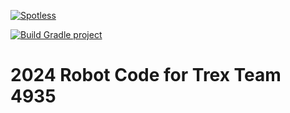 [![Spotless](https://github.com/Trex4935/2024/actions/workflows/spotless.yaml/badge.svg)](https://github.com/Trex4935/2024/actions/workflows/spotless.yaml)

[![Build Gradle project](https://github.com/Trex4935/2024/actions/workflows/build_gradle.yml/badge.svg)](https://github.com/Trex4935/2024/actions/workflows/build_gradle.yml)

# 2024 Robot Code for Trex Team 4935
